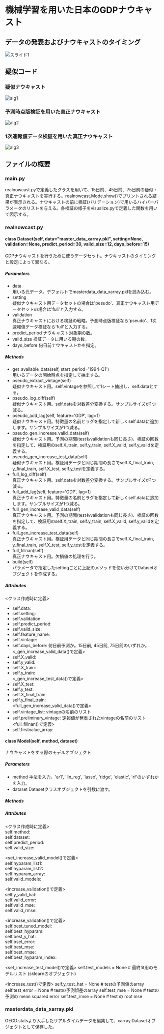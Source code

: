 機械学習を用いた日本のGDPナウキャスト
====
## データの発表およびナウキャストのタイミング
![スライド1](https://user-images.githubusercontent.com/59826800/72252220-40230600-3642-11ea-9721-88d61c0d7fef.PNG)

## 疑似コード
### 疑似ナウキャスト

![alg1](https://user-images.githubusercontent.com/59720853/72235602-6c289200-3616-11ea-9360-b869d0dff561.png)

### 予測時点版検証を用いた真正ナウキャスト

![alg2](https://user-images.githubusercontent.com/59826800/72265795-73748d80-3660-11ea-8aa8-ec4ca625daef.png)

### 1次速報値データ検証を用いた真正ナウキャスト

![alg3](https://user-images.githubusercontent.com/59720853/72235631-95e1b900-3616-11ea-927d-0c88de692dfd.png)



## ファイルの概要
### main.py
realnowcast.pyで定義したクラスを用いて、15日前、45日前、75日前の疑似・真正ナウキャストを実行する。realnowcast.Mode.show()でプリントされる結果が表示される。ナウキャストの前に検証(バリデーション)で用いるハイパーパラメータのリストを与える。各検証の様子をvisualize.pyで定義した関数を用いて図示する。

### realnowcast.py
#### class Dataset(self, data="master_data_xarray.pkl", setting=None, validation=None, predict_period=30, valid_size=12, days_before=15)
GDPナウキャストを行うために使うデータセット。ナウキャストのタイミングと設定によって異なる。
##### Parameters
* data  
用いる元データ。デフォルトでmasterdata_data_xarray.pklを読み込む。
* setting  
疑似ナウキャスト用データセットの場合は'pesudo'、真正ナウキャスト用データセットの場合は'full'と入力する。
* validation  
真正ナウキャストにおける検証の戦略。予測時点版検証なら'pseudo'、1次速報値データ検証なら'full'と入力する。
* predict_period
ナウキャスト対象期の数。
* valid_size 
検証データに用いる期の数。
* days_before
何日前ナウキャストかを指定。

##### Methods
* get_available_data(self, start_period='1994-Q1')  
用いるデータの開始時点を指定して抽出する。
* pseudo_extract_vintage(self)  
疑似ナウキャスト用。self.vintageを参照して1シート抽出し、self.dataとする。
* pseudo_log_diff(self)  
疑似ナウキャスト用。self.dataを対数差分変換する。サンプルサイズが1つ減る。
* pseudo_add_lag(self, feature='GDP', lag=1)  
疑似ナウキャスト用。特徴量の名前とラグを指定して新しくself.dataに追加します。サンプルサイズが1つ減る。
* pseudo_gen_increase_valid_data(self)  
疑似ナウキャスト用。予測の期間(testもvalidationも同じ長さ)、検証の回数を指定して、検証用のself.X_train, self.y_train, self.X_valid, self.y_validを定義する。
* pseudo_gen_increase_test_data(self)  
疑似ナウキャスト用。検証用データと同じ期間の長さでself.X_final_train, y_final_train, self.X_test, self.y_testを定義する。
* full_log_diff(self)  
真正ナウキャスト用。self.dataを対数差分変換する。サンプルサイズが1つ減る。
* full_add_lag(self, feature='GDP', lag=1)  
真正ナウキャスト用。特徴量の名前とラグを指定して新しくself.dataに追加します。サンプルサイズが1つ減る。
* full_gen_increase_valid_data(self)  
真正ナウキャスト用。予測の期間(testもvalidationも同じ長さ)、検証の回数を指定して、検証用のself.X_train, self.y_train, self.X_valid, self.y_validを定義する。
* full_gen_increase_test_data(self)  
真正ナウキャスト用。検証用データと同じ期間の長さでself.X_final_train, y_final_train, self.X_test, self.y_testを定義する。
* full_fillnan(self)  
真正ナウキャスト用。欠損値の処理を行う。  
* build(self)  
パラメータで指定したsettingごとに上記のメソッドを使い分けてDatasetオブジェクトを作成する。

##### Attributes
<クラス作成時に定義>  
* self.data:  
* self.setting:  
* self.validation:  
* self.predict_period:  
* self.valid_size:  
* self.feature_name:  
* self.vintage:  
* self.days_before: 何日前予測か。15日前, 45日前, 75日前のいずれか。  
<_gen_increase_valid_data()で定義>  
* self.X_valid:  
* self.y_valid:  
* self.X_train:  
* self.y_train:  
<_gen_increase_test_data()で定義>  
* self.X_test:  
* self.y_test:  
* self.X_final_train:  
* self.y_final_train:  
<full_gen_increase_valid_data()で定義>  
* self.vintage_list: vintageの名前のリスト  
* self.preliminary_vintage: 速報値が発表されたvintageの名前のリスト  
<full_fillnan()で定義>  
* self.firstvalue_array:  

#### class Model(self, method, dataset)
ナウキャストをする際のモデルオブジェクト
##### Parameters
* method
手法を入力。'ar1', 'lin_reg', 'lasso', 'ridge', 'elastic', 'rf'のいずれかを入力。  
* dataset
Datasetクラスオブジェクトを引数に渡す。  
##### Methods

##### Attributes
<クラス作成時に定義>  
self.method:  
self.dataset:  
self.predict_period:  
self.valid_size:  

<set_increase_valid_model()で定義>  
self.hyparam_list1:  
self.hyparam_list2:  
self.hyparam_array:  
self.valid_models:  

<increase_validation()で定義>  
self.y_valid_hat:  
self.valid_error:  
self.valid_mse:  
self.valid_rmse:  

<increase_validation()で定義>  
self.best_tuned_model:  
self.best_hyparam:  
self.best_y_hat:  
self.bset_error:  
self.best_mse:  
self.best_rmse:  
self.best_hyparam_index:  

<set_increase_test_model()で定義>
self.test_models = None # 最終fit用のモデルリスト (sklearnのオブジェクト)

<increase_test()で定義>
self.y_test_hat = None # testの予測値のarray
self.test_error = None # testの予測誤差のarray
self.test_mse = None # testの予測の mean squared error
self.test_rmse = None # test の root mse


### masterdata_data_xarray.pkl
OECD.statsより入手したリアルタイムデータを編集して、xarray.Datasetオブジェクトとして保存した。

